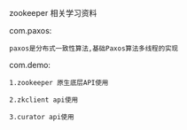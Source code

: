 zookeeper 相关学习资料

com.paxos: 

    paxos是分布式一致性算法,基础Paxos算法多线程的实现

com.demo: 

    1.zookeeper 原生底层API使用
    
    2.zkclient api使用
    
    3.curator api使用
